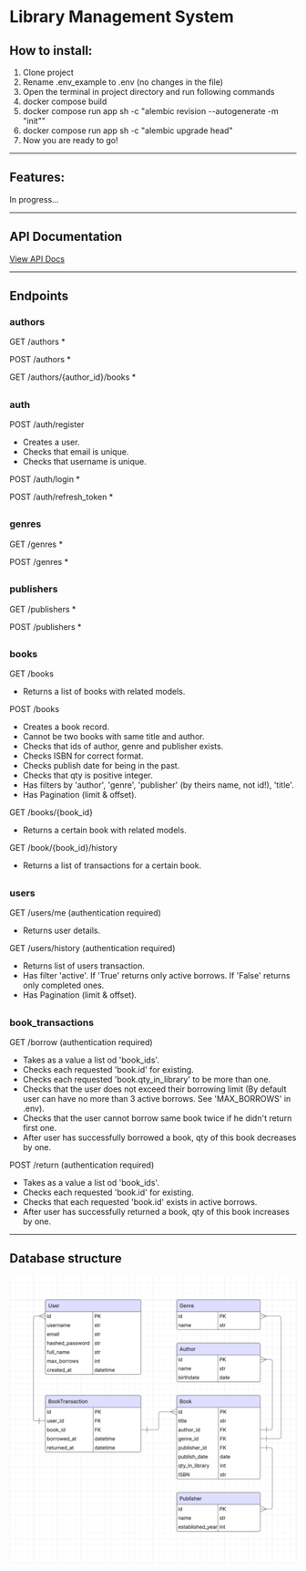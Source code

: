 # Library Management System

## How to install:
1) Clone project
2) Rename .env_example to .env (no changes in the file)
3) Open the terminal in project directory and run following commands
4) docker compose build
5) docker compose run app sh -c "alembic revision --autogenerate -m "init""
6) docker compose run app sh -c "alembic upgrade head" 
7) Now you are ready to go!

***

## Features:
In progress...

***

## API Documentation
[View API Docs](https://nero1933.github.io/library-management-system/)

***

## Endpoints
### authors
GET /authors
*

POST /authors
*

GET /authors/{author_id}/books
*

##

### auth
POST /auth/register
* Creates a user.
* Checks that email is unique.
* Checks that username is unique.

POST /auth/login
*

POST /auth/refresh_token
*

##

### genres
GET /genres
*

POST /genres
*

##

### publishers
GET /publishers
*

POST /publishers
*

##

### books
GET /books
* Returns a list of books with related models.

POST /books
* Creates a book record.
* Cannot be two books with same title and author.
* Checks that ids of author, genre and publisher exists.
* Checks ISBN for correct format.
* Checks publish date for being in the past.
* Checks that qty is positive integer.
* Has filters by 'author', 'genre', 'publisher' (by theirs name, not id!), 'title'.
* Has Pagination (limit & offset).

GET /books/{book_id}
* Returns a certain book with related models.

GET /book/{book_id}/history
* Returns a list of transactions for a certain book.

##

### users
GET /users/me (authentication required)
* Returns user details.

GET /users/history (authentication required)
* Returns list of users transaction.
* Has filter 'active'. If 'True' returns only active borrows. If 'False' returns only completed ones.
* Has Pagination (limit & offset).

##

### book_transactions
GET /borrow (authentication required)
* Takes as a value a list od 'book_ids'.
* Checks each requested 'book.id' for existing.
* Checks each requested 'book.qty_in_library' to be more than one.
* Checks that the user does not exceed their borrowing limit (By default user can have no more than 3 active borrows. See 'MAX_BORROWS' in .env).
* Checks that the user cannot borrow same book twice if he didn't return first one.
* After user has successfully borrowed a book, qty of this book decreases by one. 

POST /return (authentication required)
* Takes as a value a list od 'book_ids'.
* Checks each requested 'book.id' for existing.
* Checks that each requested 'book.id' exists in active borrows.
* After user has successfully returned a book, qty of this book increases by one. 

***

## Database structure
![db structure](db_structure.png)
